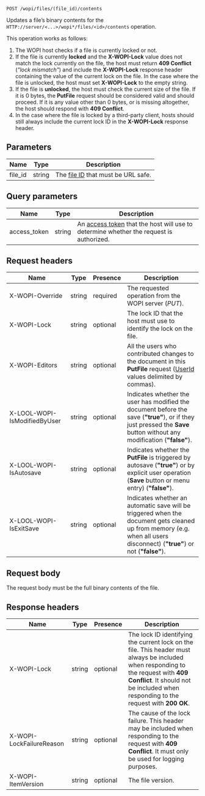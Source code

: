 `POST /wopi/files/(file_id)/contents`

Updates a file’s binary contents for the `HTTP://server/<...>/wopi*/files/<id>/contents` operation.

This operation works as follows:

1. The WOPI host checks if a file is currently locked or not.
2. If the file is currently **locked** and the **X-WOPI-Lock** value does not match the lock currently on the file, the host must return **409 Conflict** (*"lock mismatch"*) and include the **X-WOPI-Lock** response header containing the value of the current lock on the file. In the case where the file is unlocked, the host must set **X-WOPI-Lock** to the empty string.
3. If the file is **unlocked**, the host must check the current size of the file. If it is 0 bytes, the **PutFile** request should be considered valid and should proceed. If it is any value other than 0 bytes, or is missing altogether, the host should respond with **409 Conflict**.
4. In the case where the file is locked by a third-party client, hosts should still always include the current lock ID in the **X-WOPI-Lock** response header.

## Parameters

| Name     | Type   | Description                                                                 |
| -------- | ------ | --------------------------------------------------------------------------- |
| file\_id | string | The [file ID](../Key%20concepts.md#file-id) that must be URL safe. |

## Query parameters

| Name          | Type   | Description                                                                                                                          |
| ------------- | ------ | ------------------------------------------------------------------------------------------------------------------------------------ |
| access\_token | string | An [access token](../Key%20concepts.md#access-token) that the host will use to determine whether the request is authorized. |

## Request headers

| Name                         | Type   | Presence | Description                                                                                                                                                             |
| ---------------------------- | ------ | -------- | ----------------------------------------------------------------------------------------------------------------------------------------------------------------------- |
| X-WOPI-Override              | string | required | The requested operation from the WOPI server (*PUT*).                                                                                                                   |
| X-WOPI-Lock                  | string | optional | The lock ID that the host must use to identify the lock on the file.                                                                                                    |
| X-WOPI-Editors               | string | optional | All the users who contributed changes to the document in this **PutFile** request ([UserId](./CheckFileInfo.md#userid) values delimited by commas).              |
| X-LOOL-WOPI-IsModifiedByUser | string | optional | Indicates whether the user has modified the document before the save (**"true"**), or if they just pressed the **Save** button without any modification (**"false"**).  |
| X-LOOL-WOPI-IsAutosave       | string | optional | Indicates whether the **PutFile** is triggered by autosave (**"true"**) or by explicit user operation (**Save** button or menu entry) (**"false"**).                    |
| X-LOOL-WOPI-IsExitSave       | string | optional | Indicates whether an automatic save will be triggered when the document gets cleaned up from memory (e.g. when all users disconnect) (**"true"**) or not (**"false"**). |

## Request body

The request body must be the full binary contents of the file.

## Response headers

| Name                     | Type   | Presence | Description                                                                                                                                                                                                               |
| ------------------------ | ------ | -------- | ------------------------------------------------------------------------------------------------------------------------------------------------------------------------------------------------------------------------- |
| X-WOPI-Lock              | string | optional | The lock ID identifying the current lock on the file. This header must always be included when responding to the request with **409 Conflict**. It should not be included when responding to the request with **200 OK**. |
| X-WOPI-LockFailureReason | string | optional | The cause of the lock failure. This header may be included when responding to the request with **409 Conflict**. It must only be used for logging purposes.                                                               |
| X-WOPI-ItemVersion       | string | optional | The file version.                                                                                                                                                                                                         |
